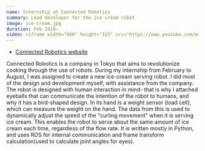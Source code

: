 ```yaml
---
name: Internship at Connected Robotics
summary: Lead developer for the ice cream robot
image: ice-cream.jpg
duration: Feb 2018~
video: <iframe width="560" height="315" src="https://www.youtube.com/embed/0Q0_jMWFcIw?rel=0&amp;showinfo=0" frameborder="0" allow="autoplay; encrypted-media" allowfullscreen></iframe>
---
```

* [Connected Robotics website](https://connected-robotics.com)

Connected Robotics is a company in Tokyo that aims to revolutionize cooking through the use of robots. During my internship from February to August, I was assigned to create a new ice-cream serving robot.
I did most of the design and development myself, with assistance from the company. The robot is designed with human interaction in mind- that is why I attached eyeballs that can communicate the intention of the robot to humans, and why it has a bird-shaped design. In its hand is a weight
sensor (load cell), which can measure the weight on the hand. The data from this is used to dynamically adjust the speed of the "curling movement" when it is serving ice cream. This enables the robot to serve about the same amount of ice cream each
time, regardless of the flow rate.
 It is written mostly in Python, and uses ROS for internal communication and frame transform calculation(used to calculate joint angles for eyes).
